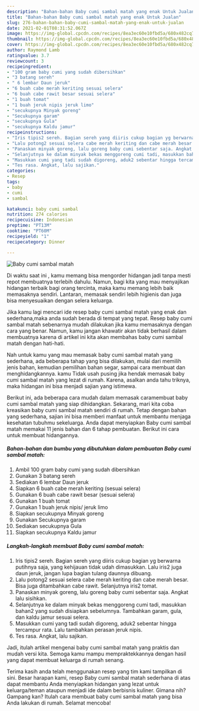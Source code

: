 ```yaml
---
description: "Bahan-bahan Baby cumi sambal matah yang enak Untuk Jualan"
title: "Bahan-bahan Baby cumi sambal matah yang enak Untuk Jualan"
slug: 276-bahan-bahan-baby-cumi-sambal-matah-yang-enak-untuk-jualan
date: 2021-02-01T08:31:52.067Z
image: https://img-global.cpcdn.com/recipes/8ea3ec60e10fbd5a/680x482cq70/baby-cumi-sambal-matah-foto-resep-utama.jpg
thumbnail: https://img-global.cpcdn.com/recipes/8ea3ec60e10fbd5a/680x482cq70/baby-cumi-sambal-matah-foto-resep-utama.jpg
cover: https://img-global.cpcdn.com/recipes/8ea3ec60e10fbd5a/680x482cq70/baby-cumi-sambal-matah-foto-resep-utama.jpg
author: Raymond Lamb
ratingvalue: 3.7
reviewcount: 3
recipeingredient:
- "100 gram baby cumi yang sudah dibersihkan"
- "3 batang sereh"
- " 6 lembar Daun jeruk"
- "6 buah cabe merah keriting sesuai selera"
- "6 buah cabe rawit besar sesuai selera"
- "1 buah tomat"
- "1 buah jeruk nipis jeruk limo"
- "secukupnya Minyak goreng"
- "Secukupnya garam"
- "secukupnya Gula"
- "secukupnya Kaldu jamur"
recipeinstructions:
- "Iris tipis2 sereh. Bagian sereh yang diiris cukup bagian yg berwarna putihnya saja, yang kehijauan tidak udah dimasukkan. Lalu iris2 juga daun jeruk, jangan lupa bagian tulang daunnya dibuang."
- "Lalu potong2 sesuai selera cabe merah keriting dan cabe merah besar. Bisa juga ditambahkan cabe rawit. Selanjutnya iris2 tomat."
- "Panaskan minyak goreng, lalu goreng baby cumi sebentar saja. Angkat lalu sisihkan."
- "Selanjutnya ke dalam minyak bekas menggoreng cumi tadi, masukkan bahan2 yang sudah disiapkan sebelumnya. Tambahkan garam, gula, dan kaldu jamur sesuai selera."
- "Masukkan cumi yang tadi sudah digoreng, aduk2 sebentar hingga tercampur rata. Lalu tambahkan perasan jeruk nipis."
- "Tes rasa. Angkat, lalu sajikan."
categories:
- Resep
tags:
- baby
- cumi
- sambal

katakunci: baby cumi sambal 
nutrition: 274 calories
recipecuisine: Indonesian
preptime: "PT13M"
cooktime: "PT60M"
recipeyield: "1"
recipecategory: Dinner

---
```



![Baby cumi sambal matah](https://img-global.cpcdn.com/recipes/8ea3ec60e10fbd5a/680x482cq70/baby-cumi-sambal-matah-foto-resep-utama.jpg)

Di waktu  saat ini , kamu memang bisa mengorder hidangan jadi tanpa mesti repot membuatnya terlebih dahulu. Namun, bagi kita yang mau menyajikan hidangan terbaik bagi orang tercinta, maka kamu memang lebih baik memasaknya sendiri. Lantaran, memasak sendiri lebih higienis dan juga bisa menyesuaikan dengan selera keluarga.

Jika kamu lagi mencari ide resep baby cumi sambal matah yang enak dan sederhana,maka anda sudah berada di tempat yang tepat. Resep baby cumi sambal matah  sebenarnya mudah dilakukan jika kamu memasaknya dengan cara yang benar. Namun, kamu jangan khawatir akan tidak berhasil dalam membuatnya 
karena di artikel ini kita akan membahas baby cumi sambal matah dengan hati-hati.  



Nah untuk kamu yang mau memasak baby cumi sambal matah yang sederhana, ada beberapa tahap yang bisa dilakukan, mulai dari memilih jenis bahan, kemudian pemilihan bahan segar, sampai cara membuat dan menghidangkannya. kamu Tidak usah pusing jika hendak memasak baby cumi sambal matah yang lezat di rumah. Karena, asalkan anda  tahu triknya, maka hidangan ini bisa menjadi sajian yang istimewa.

Berikut ini, ada beberapa cara mudah dalam memasak caramembuat baby cumi sambal matah yang siap dihidangkan. Sekarang, mari kita coba kreasikan baby cumi sambal matah sendiri di rumah. Tetap dengan bahan yang sederhana, sajian ini bisa memberi manfaat untuk membantu menjaga kesehatan tubuhmu sekeluarga. Anda dapat menyiapkan Baby cumi sambal matah memakai 11 jenis bahan dan 6 tahap pembuatan. Berikut ini cara untuk membuat hidangannya.

<!--inarticleads1-->

##### Bahan-bahan dan bumbu yang dibutuhkan dalam pembuatan Baby cumi sambal matah:

1. Ambil 100 gram baby cumi yang sudah dibersihkan
1. Gunakan 3 batang sereh
1. Sediakan  6 lembar Daun jeruk
1. Siapkan 6 buah cabe merah keriting (sesuai selera)
1. Gunakan 6 buah cabe rawit besar (sesuai selera)
1. Gunakan 1 buah tomat
1. Gunakan 1 buah jeruk nipis/ jeruk limo
1. Siapkan secukupnya Minyak goreng
1. Gunakan Secukupnya garam
1. Sediakan secukupnya Gula
1. Siapkan secukupnya Kaldu jamur




<!--inarticleads2-->

##### Langkah-langkah membuat Baby cumi sambal matah:

1. Iris tipis2 sereh. Bagian sereh yang diiris cukup bagian yg berwarna putihnya saja, yang kehijauan tidak udah dimasukkan. Lalu iris2 juga daun jeruk, jangan lupa bagian tulang daunnya dibuang.
1. Lalu potong2 sesuai selera cabe merah keriting dan cabe merah besar. Bisa juga ditambahkan cabe rawit. Selanjutnya iris2 tomat.
1. Panaskan minyak goreng, lalu goreng baby cumi sebentar saja. Angkat lalu sisihkan.
1. Selanjutnya ke dalam minyak bekas menggoreng cumi tadi, masukkan bahan2 yang sudah disiapkan sebelumnya. Tambahkan garam, gula, dan kaldu jamur sesuai selera.
1. Masukkan cumi yang tadi sudah digoreng, aduk2 sebentar hingga tercampur rata. Lalu tambahkan perasan jeruk nipis.
1. Tes rasa. Angkat, lalu sajikan.




Jadi, itulah artikel mengenai  baby cumi sambal matah  yang praktis dan mudah versi kita. Semoga kamu mampu mempraktekkannya dengan hasil yang dapat membuat keluarga di rumah senang. 

Terima kasih anda telah menggunakan resep yang tim kami tampilkan di sini. Besar harapan kami, resep  Baby cumi sambal matah sederhana di atas dapat membantu Anda menyiapkan hidangan yang lezat untuk keluarga/teman ataupun menjadi ide dalam berbisnis kuliner. Gimana nih? Gampang kan? Itulah cara membuat baby cumi sambal matah yang bisa Anda lakukan di rumah. Selamat mencoba!

